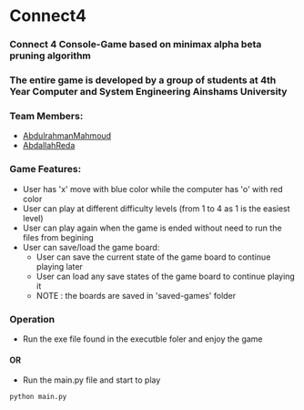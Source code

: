 # Connect4
### Connect 4 Console-Game based on minimax alpha beta pruning algorithm

### The entire game is developed by a group of students at 4th Year Computer and System Engineering Ainshams University

### Team Members:
- [AbdulrahmanMahmoud](https://github.com/AbdulrahmanMahmoud13)
- [AbdallahReda](https://github.com/AbdallahReda)

### Game Features:
- User has 'x' move with blue color while the computer has 'o' with red color
- User can play at different difficulty levels (from 1 to 4 as 1 is the easiest level)
- User can play again when the game is ended without need to run the files from begining
- User can save/load the game board:
    - User can save the current state of the game board to continue playing later
    - User can load any save states of the game board to continue playing it
    - NOTE : the boards are saved in 'saved-games' folder 

### Operation
- Run the exe file found in the executble foler and enjoy the game
#### OR
- Run the main.py file and start to play
```
python main.py
```
